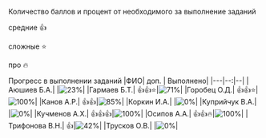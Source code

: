 Количество баллов и процент от необходимого за выполнение заданий

средние :+1:

сложные :star:

про :fire: 

Прогресс в выполнении заданий 
|ФИО| доп. | Выполнено|
|---|--:|--|
|Аюшиев Б.А.|  |![23%](https://progress-bar.dev/23/?title=5)|
|Гармаев Б.Т.|  :+1::+1::star:|![71%](https://progress-bar.dev/71/?title=15)|
|Горобец О.Д.|  :+1::+1::star:|![100%](https://progress-bar.dev/100/?title=зчт)|
|Канов А.Р.|  :+1::+1:|![85%](https://progress-bar.dev/85/?title=18)|
|Коркин И.А.|  |![0%](https://progress-bar.dev/0/?title=-4&color=ff0000)|
|Куприйчук В.А.|  |![0%](https://progress-bar.dev/0/?title=0)|
|Кучменов А.Х.|  :+1::+1::+1:|![100%](https://progress-bar.dev/100/?title=зчт)|
|Осипов А.А.|  :+1::+1::fire:|![100%](https://progress-bar.dev/100/?title=зчт)|
|Трифонова В.Н.|  :+1:|![42%](https://progress-bar.dev/42/?title=9)|
|Трусков О.В.|  |![0%](https://progress-bar.dev/0/?title=-3&color=ff0000)|


